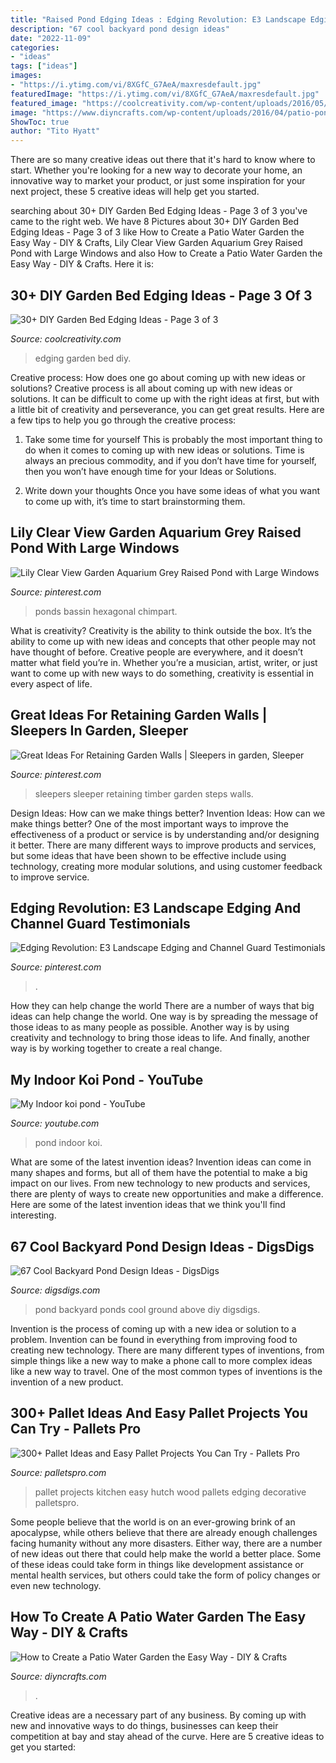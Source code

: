 ```yaml
---
title: "Raised Pond Edging Ideas : Edging Revolution: E3 Landscape Edging And Channel Guard Testimonials"
description: "67 cool backyard pond design ideas"
date: "2022-11-09"
categories:
- "ideas"
tags: ["ideas"]
images:
- "https://i.ytimg.com/vi/8XGfC_G7AeA/maxresdefault.jpg"
featuredImage: "https://i.ytimg.com/vi/8XGfC_G7AeA/maxresdefault.jpg"
featured_image: "https://coolcreativity.com/wp-content/uploads/2016/05/Garden-Bed-Edging-Ideas-Woohome-25.jpg"
image: "https://www.diyncrafts.com/wp-content/uploads/2016/04/patio-pond-diy.jpg"
ShowToc: true
author: "Tito Hyatt"
---
```



There are so many creative ideas out there that it's hard to know where to start. Whether you're looking for a new way to decorate your home, an innovative way to market your product, or just some inspiration for your next project, these 5 creative ideas will help get you started.

	

		
searching about 30+ DIY Garden Bed Edging Ideas - Page 3 of 3 you've came to the right web. We have 8 Pictures about 30+ DIY Garden Bed Edging Ideas - Page 3 of 3 like How to Create a Patio Water Garden the Easy Way - DIY &amp; Crafts, Lily Clear View Garden Aquarium Grey Raised Pond with Large Windows and also How to Create a Patio Water Garden the Easy Way - DIY &amp; Crafts. Here it is:
		
    
## 30+ DIY Garden Bed Edging Ideas - Page 3 Of 3

<img loading=lazy src="https://coolcreativity.com/wp-content/uploads/2016/05/Garden-Bed-Edging-Ideas-Woohome-25.jpg" onerror="this.onerror=null;this.src='https://tse4.mm.bing.net/th?id=OIP.yIubjlyTu1AzIEdVSHbtBgHaLH&amp;pid=15.1';" alt="30+ DIY Garden Bed Edging Ideas - Page 3 of 3">

_Source: coolcreativity.com_

>edging garden bed diy. 

	

Creative process: How does one go about coming up with new ideas or solutions?
Creative process is all about coming up with new ideas or solutions. It can be difficult to come up with the right ideas at first, but with a little bit of creativity and perseverance, you can get great results. Here are a few tips to help you go through the creative process:
1. Take some time for yourself 
This is probably the most important thing to do when it comes to coming up with new ideas or solutions. Time is always an precious commodity, and if you don’t have time for yourself, then you won’t have enough time for your Ideas or Solutions.

2. Write down your thoughts 
Once you have some ideas of what you want to come up with, it’s time to start brainstorming them.

    
## Lily Clear View Garden Aquarium Grey Raised Pond With Large Windows

<img loading=lazy src="https://i.pinimg.com/736x/ac/d8/d2/acd8d2583cfa831171a25ca84bdb8e87.jpg" onerror="this.onerror=null;this.src='https://tse2.mm.bing.net/th?id=OIP.ckk6t4QUDSh9qUbVJ4fuFgHaFj&amp;pid=15.1';" alt="Lily Clear View Garden Aquarium Grey Raised Pond with Large Windows">

_Source: pinterest.com_

>ponds bassin hexagonal chimpart. 

	

What is creativity?
Creativity is the ability to think outside the box. It’s the ability to come up with new ideas and concepts that other people may not have thought of before. Creative people are everywhere, and it doesn’t matter what field you’re in. Whether you’re a musician, artist, writer, or just want to come up with new ways to do something, creativity is essential in every aspect of life.

    
## Great Ideas For Retaining Garden Walls | Sleepers In Garden, Sleeper

<img loading=lazy src="https://i.pinimg.com/736x/08/4a/54/084a5450bedba80fc075babea7d50ec1.jpg" onerror="this.onerror=null;this.src='https://tse2.mm.bing.net/th?id=OIP.5E0wuBvPxqD0qTxyNnx6NQHaE8&amp;pid=15.1';" alt="Great Ideas For Retaining Garden Walls | Sleepers in garden, Sleeper">

_Source: pinterest.com_

>sleepers sleeper retaining timber garden steps walls. 

	

Design Ideas: How can we make things better?
Invention Ideas: How can we make things better?
One of the most important ways to improve the effectiveness of a product or service is by understanding and/or designing it better. There are many different ways to improve products and services, but some ideas that have been shown to be effective include using technology, creating more modular solutions, and using customer feedback to improve service.

    
## Edging Revolution: E3 Landscape Edging And Channel Guard Testimonials

<img loading=lazy src="https://i.pinimg.com/736x/dd/61/33/dd6133aea62ccc3b9cdc642af26ddb9a--fence-landscaping-landscape-edging.jpg" onerror="this.onerror=null;this.src='https://tse3.mm.bing.net/th?id=OIP.EAo2OF0WmBEM7J5_-BVTlgHaFj&amp;pid=15.1';" alt="Edging Revolution: E3 Landscape Edging and Channel Guard Testimonials">

_Source: pinterest.com_

>. 

	

How they can help change the world
There are a number of ways that big ideas can help change the world. One way is by spreading the message of those ideas to as many people as possible. Another way is by using creativity and technology to bring those ideas to life. And finally, another way is by working together to create a real change.

    
## My Indoor Koi Pond - YouTube

<img loading=lazy src="https://i.ytimg.com/vi/8XGfC_G7AeA/maxresdefault.jpg" onerror="this.onerror=null;this.src='https://tse4.mm.bing.net/th?id=OIP.zh_M7S_mRuBcK8OT9PbDywHaEK&amp;pid=15.1';" alt="My Indoor koi pond - YouTube">

_Source: youtube.com_

>pond indoor koi. 

	

What are some of the latest invention ideas?
Invention ideas can come in many shapes and forms, but all of them have the potential to make a big impact on our lives. From new technology to new products and services, there are plenty of ways to create new opportunities and make a difference. Here are some of the latest invention ideas that we think you'll find interesting.

    
## 67 Cool Backyard Pond Design Ideas - DigsDigs

<img loading=lazy src="https://www.digsdigs.com/photos/2013/05/above-ground-ponds-look-great-too.jpg" onerror="this.onerror=null;this.src='https://tse4.mm.bing.net/th?id=OIP.TUj5eNOj3i7BR_ViiduCgwHaJ4&amp;pid=15.1';" alt="67 Cool Backyard Pond Design Ideas - DigsDigs">

_Source: digsdigs.com_

>pond backyard ponds cool ground above diy digsdigs. 

	

Invention is the process of coming up with a new idea or solution to a problem. Invention can be found in everything from improving food to creating new technology. There are many different types of inventions, from simple things like a new way to make a phone call to more complex ideas like a new way to travel. One of the most common types of inventions is the invention of a new product.

    
## 300+ Pallet Ideas And Easy Pallet Projects You Can Try - Pallets Pro

<img loading=lazy src="https://www.palletspro.com/wp-content/uploads/2017/05/beautiful-pallet-kitchen-hutch.jpg" onerror="this.onerror=null;this.src='https://tse1.mm.bing.net/th?id=OIP.jzJRYSRkWNLxTbMjP_eGowHaLH&amp;pid=15.1';" alt="300+ Pallet Ideas and Easy Pallet Projects You Can Try - Pallets Pro">

_Source: palletspro.com_

>pallet projects kitchen easy hutch wood pallets edging decorative palletspro. 

	

Some people believe that the world is on an ever-growing brink of an apocalypse, while others believe that there are already enough challenges facing humanity without any more disasters. Either way, there are a number of new ideas out there that could help make the world a better place. Some of these ideas could take form in things like development assistance or mental health services, but others could take the form of policy changes or even new technology.

    
## How To Create A Patio Water Garden The Easy Way - DIY &amp; Crafts

<img loading=lazy src="https://www.diyncrafts.com/wp-content/uploads/2016/04/patio-pond-diy.jpg" onerror="this.onerror=null;this.src='https://tse1.mm.bing.net/th?id=OIP.7DcBhL4JMjuJTIbpTwiZPQHaNS&amp;pid=15.1';" alt="How to Create a Patio Water Garden the Easy Way - DIY &amp; Crafts">

_Source: diyncrafts.com_

>. 

	

Creative ideas are a necessary part of any business. By coming up with new and innovative ways to do things, businesses can keep their competition at bay and stay ahead of the curve. Here are 5 creative ideas to get you started:

